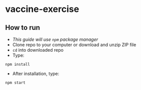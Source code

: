 # vaccine-exercise

## How to run
- *This guide will use `npm` package manager*
- Clone repo to your computer or download and unzip ZIP file
- `cd` into downloaded repo
- Type:
```
npm install
```
- After installation, type:
```
npm start
```
